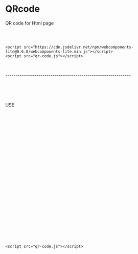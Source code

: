 # QRcode
QR code for Html page

<pre>
    <script src="webcomponents-lite.js"></script>
    <script src="https://cdn.jsdelivr.net/npm/webcomponents-lite@0.6.0/webcomponents-lite.min.js"></script>
    <script src="qr-code.js"></script>
</pre>
 -------------------------------------------------------------
<pre>
 <qr-code data="bla bla blaaaaaaaaaahhh" format="svg"></qr-code>
 <qr-code data="bla bla blaaaaaaaaaahhh" format="html"></qr-code>
 <qr-code data="bla bla blaaaaaaaaaahhh" format="png"></qr-code>
</pre>

USE
<pre>



<!DOCTYPE html>
<html>
<head>
	<meta charset="UTF-8">
	<title>&lt;qr-code&gt;</title>
</head>
<body>
	<div>
	  <br />
	  <br /><qr-code data="bla bla blaaaaaaaaaahhh" format="svg"></qr-code>
      <br /><qr-code data="bla bla blaaaaaaaaaahhh" format="html"></qr-code>
      <br /> <qr-code data="bla bla blaaaaaaaaaahhh" format="png"></qr-code>
    </div>
	<!-- Polyfill and Web Component -->
	<script src="webcomponents-lite.js"></script>
	<script src="qr-code.js"></script>
</body>
</html>

</pre>



